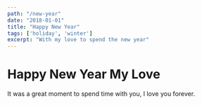 ```yaml
---
path: "/new-year"
date: "2018-01-01"
title: "Happy New Year"
tags: ['holiday', 'winter']
excerpt: "With my love to spend the new year"
---
```


# Happy New Year My Love
It was a great moment to spend time with you, I love you forever.
